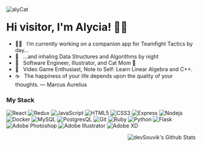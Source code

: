   <img align="left" alt="alyCat" src="https://i.gyazo.com/32b59be45864b8c45f5dd3efe19cd015.png"  />
<h1>Hi visitor, I'm Alycia! 👋🏻</h1>

- 👧🏻 &nbsp; I’m currently working on a companion app for Teamfight Tactics by day...
- 🌙 &nbsp; ...and inhaling Data Structures and Algorithms by night
- 💼 &nbsp; Software Engineer, Illustrator, and Cat Mom 💖
- 👾 &nbsp; Video Game Enthusiast, Note to Self: Learn Linear Algebra and C++.
- ☕ &nbsp; The happiness of your life depends upon the quality of your thoughts. ― Marcus Aurelius

<h3> My Stack</h3>

![React](https://img.shields.io/badge/-React-black?style=flat&logo=react)
![Redux](https://img.shields.io/badge/-Redux-black?style=flat&logo=redux)
![JavaScript](https://img.shields.io/badge/-JavaScript-black?style=flat&logo=javascript)
![HTML5](https://img.shields.io/badge/-HTML5-E34F26?style=flat&logo=html5&logoColor=white)
![CSS3](https://img.shields.io/badge/-CSS3-1572B6?style=flat&logo=css3)
![Express](https://img.shields.io/badge/-Express-blue?style=flat&logo=express)
![Nodejs](https://img.shields.io/badge/-Nodejs-green?style=flat&logo=Node.js)
![Docker](https://img.shields.io/badge/-Docker-black?style=flat&logo=docker)
![MySQL](https://img.shields.io/badge/-MySQL-black?style=flat&logo=mysql)
![PostgresQL](https://img.shields.io/badge/-PostgreSQL-blue?style=flat&logo=postgresql)
![Git](https://img.shields.io/badge/-Git-black?style=flat&logo=git)
![Ruby](https://img.shields.io/badge/-Ruby-darkred?style=flat&logo=ruby)
![Python](https://img.shields.io/badge/-Python-white?style=flat&logo=python)
![Flask](https://img.shields.io/badge/-Flask-grey?style=flat&logo=flask)
![Adobe Photoshop](https://img.shields.io/badge/-Photoshop-darkblue?style=flat&logo=adobe)
![Adobe Illustrator](https://img.shields.io/badge/-Illustrator-goldenrod?style=flat&logo=adobe)
![Adobe XD](https://img.shields.io/badge/-Adobe%20XD-magenta?style=flat&logo=adobe)

<img align="right" src="https://github-readme-stats.vercel.app/api?username=alw93&include_all_commits=true&count_private=true&show_icons=true&line_height=20&title_color=7A7ADB&icon_color=2234AE&text_color=D3D3D3&bg_color=0,000000,130F40" alt="devSouvik's Github Stats">


